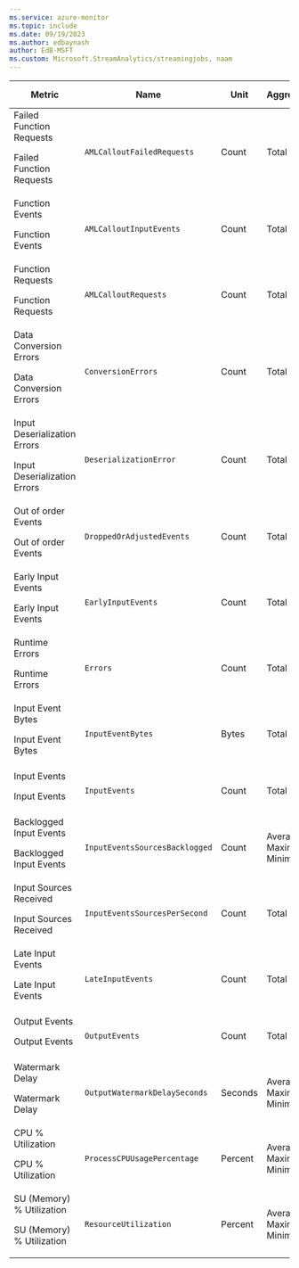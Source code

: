 ```yaml
---
ms.service: azure-monitor
ms.topic: include
ms.date: 09/19/2023
ms.author: edbaynash
author: EdB-MSFT
ms.custom: Microsoft.StreamAnalytics/streamingjobs, naam
---
```

  
  
|Metric|Name|Unit|Aggregation|Dimensions|Time Grains|DS Export|
|---|---|---|---|---|---|---|
|Failed Function Requests<p><p>Failed Function Requests |`AMLCalloutFailedRequests` |Count |Total |LogicalName, PartitionId, ProcessorInstance, NodeName|PT1M |Yes|
|Function Events<p><p>Function Events |`AMLCalloutInputEvents` |Count |Total |LogicalName, PartitionId, ProcessorInstance, NodeName|PT1M |Yes|
|Function Requests<p><p>Function Requests |`AMLCalloutRequests` |Count |Total |LogicalName, PartitionId, ProcessorInstance, NodeName|PT1M |Yes|
|Data Conversion Errors<p><p>Data Conversion Errors |`ConversionErrors` |Count |Total |LogicalName, PartitionId, ProcessorInstance, NodeName|PT1M |Yes|
|Input Deserialization Errors<p><p>Input Deserialization Errors |`DeserializationError` |Count |Total |LogicalName, PartitionId, ProcessorInstance, NodeName|PT1M |Yes|
|Out of order Events<p><p>Out of order Events |`DroppedOrAdjustedEvents` |Count |Total |LogicalName, PartitionId, ProcessorInstance, NodeName|PT1M |Yes|
|Early Input Events<p><p>Early Input Events |`EarlyInputEvents` |Count |Total |LogicalName, PartitionId, ProcessorInstance, NodeName|PT1M |Yes|
|Runtime Errors<p><p>Runtime Errors |`Errors` |Count |Total |LogicalName, PartitionId, ProcessorInstance, NodeName|PT1M |Yes|
|Input Event Bytes<p><p>Input Event Bytes |`InputEventBytes` |Bytes |Total |LogicalName, PartitionId, ProcessorInstance, NodeName|PT1M |Yes|
|Input Events<p><p>Input Events |`InputEvents` |Count |Total |LogicalName, PartitionId, ProcessorInstance, NodeName|PT1M |Yes|
|Backlogged Input Events<p><p>Backlogged Input Events |`InputEventsSourcesBacklogged` |Count |Average, Maximum, Minimum |LogicalName, PartitionId, ProcessorInstance, NodeName|PT1M |Yes|
|Input Sources Received<p><p>Input Sources Received |`InputEventsSourcesPerSecond` |Count |Total |LogicalName, PartitionId, ProcessorInstance, NodeName|PT1M |Yes|
|Late Input Events<p><p>Late Input Events |`LateInputEvents` |Count |Total |LogicalName, PartitionId, ProcessorInstance, NodeName|PT1M |Yes|
|Output Events<p><p>Output Events |`OutputEvents` |Count |Total |LogicalName, PartitionId, ProcessorInstance, NodeName|PT1M |Yes|
|Watermark Delay<p><p>Watermark Delay |`OutputWatermarkDelaySeconds` |Seconds |Average, Maximum, Minimum |LogicalName, PartitionId, ProcessorInstance, NodeName|PT1M |Yes|
|CPU % Utilization<p><p>CPU % Utilization |`ProcessCPUUsagePercentage` |Percent |Average, Maximum, Minimum |LogicalName, PartitionId, ProcessorInstance, NodeName|PT1M |Yes|
|SU (Memory) % Utilization<p><p>SU (Memory) % Utilization |`ResourceUtilization` |Percent |Average, Maximum, Minimum |LogicalName, PartitionId, ProcessorInstance, NodeName|PT1M |Yes|
